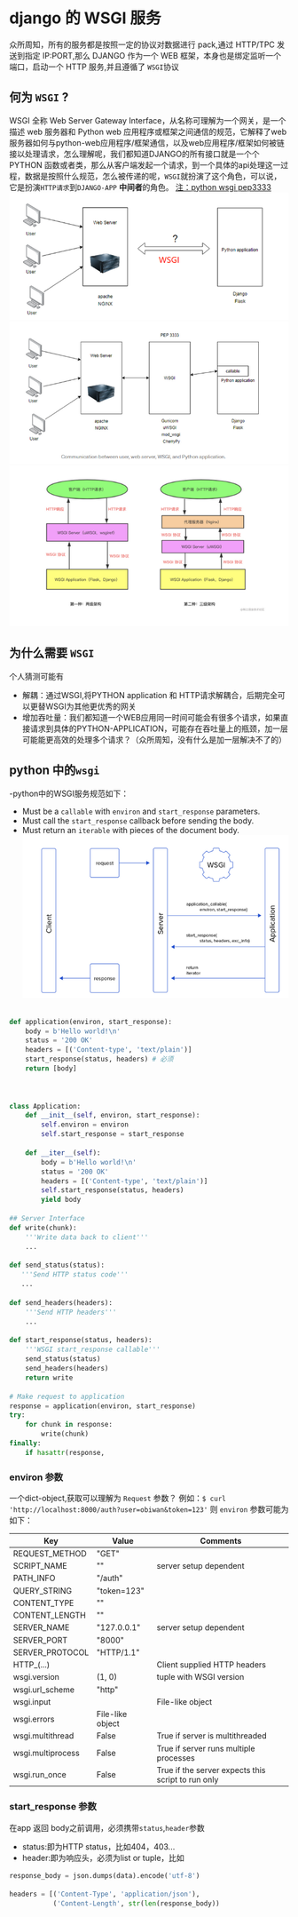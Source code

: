 <!--
 * @Description:
 * @email: 359066432@qq.com
 * @Author: lhj
 * @software: vscode
 * @Date: 2021-10-24 21:11:11
 * @platform: windows 10
 * @LastEditors: lhj
 * @LastEditTime: 2021-10-27 00:59:43
-->

# django 的 WSGI 服务

众所周知，所有的服务都是按照一定的协议对数据进行 pack,通过 HTTP/TPC 发送到指定 IP:PORT,那么 DJANGO 作为一个 WEB 框架，本身也是绑定监听一个端口，启动一个 HTTP 服务,并且遵循了 `WSGI`协议

## 何为 `WSGI` ?

WSGI 全称 Web Server Gateway Interface，从名称可理解为一个网关，是一个描述 web 服务器和 Python web 应用程序或框架之间通信的规范，它解释了web服务器如何与python-web应用程序/框架通信，以及web应用程序/框架如何被链接以处理请求，怎么理解呢，我们都知道DJANGO的所有接口就是一个个PYTHON 函数或者类，那么从客户端发起一个请求，到一个具体的api处理这一过程，数据是按照什么规范，怎么被传递的呢，``WSGI``就扮演了这个角色，可以说，它是扮演``HTTP请求``到``DJANGO-APP`` **中间者**的角色。
[注：python wsgi pep3333](https://www.python.org/dev/peps/pep-3333/)
![wsgi存在哪里？](../imgs/wsgi.png)
![wsgi存在哪里？](../imgs/wsgi2.png)
![wsgi存在哪里？](../imgs/wsgi3.png)
## 为什么需要 ``WSGI``
个人猜测可能有
- 解耦：通过WSGI,将PYTHON application 和 HTTP请求解耦合，后期完全可以更替WSGI为其他更优秀的网关
- 增加吞吐量：我们都知道一个WEB应用同一时间可能会有很多个请求，如果直接请求到具体的PYTHON-APPLICATION，可能存在吞吐量上的瓶颈，加一层可能能更高效的处理多个请求？（众所周知，没有什么是加一层解决不了的）

## python 中的`wsgi`
-python中的WSGI服务规范如下：
- Must be a `callable` with ``environ`` and `start_response` parameters.
- Must call the ``start_response`` callback before sending the body.
- Must return an `iterable` with pieces of the document body.
![如图](../imgs/wsgi4.png)

```python

def application(environ, start_response):
    body = b'Hello world!\n'
    status = '200 OK'
    headers = [('Content-type', 'text/plain')]
    start_response(status, headers) # 必须
    return [body]



class Application:
    def __init__(self, environ, start_response):
        self.environ = environ
        self.start_response = start_response

    def __iter__(self):
        body = b'Hello world!\n'
        status = '200 OK'
        headers = [('Content-type', 'text/plain')]
        self.start_response(status, headers)
        yield body

## Server Interface
def write(chunk):
    '''Write data back to client'''
    ...

def send_status(status):
   '''Send HTTP status code'''
   ...

def send_headers(headers):
    '''Send HTTP headers'''
    ...

def start_response(status, headers):
    '''WSGI start_response callable'''
    send_status(status)
    send_headers(headers)
    return write

# Make request to application
response = application(environ, start_response)
try:
    for chunk in response:
        write(chunk)
finally:
    if hasattr(response, 
```

### environ 参数
一个dict-object,获取可以理解为 `Request` 参数？
例如：`$ curl 'http://localhost:8000/auth?user=obiwan&token=123'`
则 `environ` 参数可能为如下：

|Key 	   |     Value |	    Comments|
| ----------- | ----------- |----------- |
|REQUEST_METHOD 	|"GET" |	|
|SCRIPT_NAME 	|"" 	      |  server setup dependent
|PATH_INFO 	   | "/auth" 	|
|QUERY_STRING 	|"token=123" |	
|  CONTENT_TYPE |	"" 	|
|CONTENT_LENGTH |	"" 	
|SERVER_NAME 	|"127.0.0.1" |	server setup dependent
|SERVER_PORT 	|"8000" 	|
|SERVER_PROTOCOL 	|"HTTP/1.1" |	
|HTTP_(...) 	|	|Client supplied HTTP headers
|wsgi.version 	|(1, 0) |	tuple with WSGI version
|wsgi.url_scheme |	"http" 	|
|wsgi.input |		|File-like object|
|wsgi.errors |		File-like object|
|wsgi.multithread 	|False| 	True if server is multithreaded|
|wsgi.multiprocess 	|False 	|True if server runs multiple processes
|wsgi.run_once |	False |	True if the server expects this script to run only 

### start_response 参数
在app 返回 body之前调用，必须携带`status`,`header`参数

- status:即为HTTP status，比如404，403...
- header:即为响应头，必须为list or tuple，比如
```python
response_body = json.dumps(data).encode('utf-8')

headers = [('Content-Type', 'application/json'),
           ('Content-Length', str(len(response_body))
```

